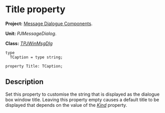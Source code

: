 # Title property #

**Project:** [Message Dialogue Components](MessageDialogComponents.md).

**Unit:** _PJMessageDialog_.

**Class:** _[TPJWinMsgDlg](TPJWinMsgDlg.md)_

```
type
  TCaption = type string;

property Title: TCaption;
```

## Description ##

Set this property to customise the string that is displayed as the dialogue box window title. Leaving this property empty causes a default title to be displayed that depends on the value of the _[Kind](TPJWinMsgDlgKind.md)_ property.